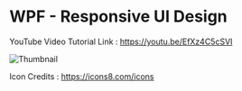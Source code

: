 # WPF - Responsive UI Design

YouTube Video Tutorial Link : https://youtu.be/EfXz4C5cSVI

![Thumbnail](https://user-images.githubusercontent.com/55704859/150975690-20708eb1-ccfb-4b52-97c2-4db0386679ed.png)


Icon Credits : https://icons8.com/icons
